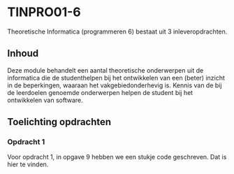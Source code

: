 # TINPRO01-6
Theoretische Informatica (programmeren 6) bestaat uit 3 inleveropdrachten.

## Inhoud
Deze module behandelt een aantal theoretische onderwerpen uit de informatica die de studenthelpen bij het ontwikkelen van een (beter) inzicht in de beperkingen, waaraan het vakgebiedonderhevig is.  Kennis van de bij de leerdoelen genoemde onderwerpen helpen de student bij het ontwikkelen van software.

## Toelichting opdrachten

### Opdracht 1
Voor opdracht 1, in opgave 9 hebben we een stukje code geschreven. Dat is hier te vinden.
